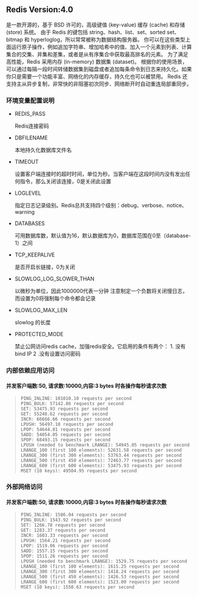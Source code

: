 
## Redis Version:4.0 
是一款开源的，基于 BSD 许可的，高级键值 (key-value) 缓存 (cache) 和存储 (store) 系统。
由于 Redis 的键包括 string、hash、list、set、sorted set、bitmap 和 hyperloglog，所以常常被称为数据结构服务器。
你可以在这些类型上面运行原子操作，例如追加字符串、增加哈希中的值、加入一个元素到列表、计算集合的交集、并集和差集，或者是从有序集合中获取最高排名的元素。
为了满足高性能，Redis 采用内存 (in-memory) 数据集 (dataset)。
根据你的使用场景，可以通过每隔一段时间转储数据集到磁盘或者追加每条命令到日志来持久化。如果你只是需要一个功能丰富、网络化的内存缓存，持久化也可以被禁用。
Redis 还支持主从异步复制，非常快的非阻塞初次同步、网络断开时自动重连局部重同步。

### 环境变量配置说明

* REDIS_PASS

  Redis连接密码

* DBFILENAME    

  本地持久化数据库文件名

* TIMEOUT    

  设置客户端连接时的超时时间，单位为秒。当客户端在这段时间内没有发出任何指令，那么关闭该连接，0是关闭此设置

* LOGLEVEL

  指定日志记录级别。Redis总共支持四个级别：debug、verbose、notice、warning

* DATABASES

  可用数据库数，默认值为16，默认数据库为0，数据库范围在0至（database-1）之间

* TCP_KEEPALIVE

  是否开启长链接，0为关闭

* SLOWLOG_LOG_SLOWER_THAN

  以微秒为单位，因此1000000代表一分钟 注意制定一个负数将关闭慢日志，而设置为0将强制每个命令都会记录

* SLOWLOG_MAX_LEN

  slowlog 的长度

* PROTECTED_MODE

  禁止公网访问redis cache，加强redis安全。它启用的条件有两个： 1. 没有bind IP   2 .没有设置访问密码



### 内部依赖应用访问 

#### 并发客户端数:50, 请求数:10000,内容:3 bytes 时各操作每秒请求次数 

> ```
> PING_INLINE: 101010.10 requests per second
> PING_BULK: 57142.86 requests per second
> SET: 53475.93 requests per second
> GET: 55248.62 requests per second
> INCR: 66666.66 requests per second
> LPUSH: 56497.18 requests per second
> LPOP: 54644.81 requests per second
> SADD: 54054.05 requests per second
> SPOP: 68493.15 requests per second
> LPUSH (needed to benchmark LRANGE): 54945.05 requests per second
> LRANGE_100 (first 100 elements): 52631.58 requests per second
> LRANGE_300 (first 300 elements): 53763.44 requests per second
> LRANGE_500 (first 450 elements): 72463.77 requests per second
> LRANGE_600 (first 600 elements): 53475.93 requests per second
> MSET (10 keys): 49504.95 requests per second
> ```

### 外部网络访问

#### 并发客户端数:50, 请求数:10000,内容:3 bytes 时各操作每秒请求次数

> ```
> PING_INLINE: 1586.04 requests per second
> PING_BULK: 1543.92 requests per second
> SET: 1266.78 requests per second
> GET: 1283.37 requests per second
> INCR: 1603.33 requests per second
> LPUSH: 1564.21 requests per second
> LPOP: 1519.06 requests per second
> SADD: 1557.15 requests per second
> SPOP: 1511.26 requests per second
> LPUSH (needed to benchmark LRANGE): 1529.75 requests per second
> LRANGE_100 (first 100 elements): 1615.25 requests per second
> LRANGE_300 (first 300 elements): 1418.24 requests per second
> LRANGE_500 (first 450 elements): 1426.53 requests per second
> LRANGE_600 (first 600 elements): 1523.00 requests per second
> MSET (10 keys): 1550.63 requests per second
> ```

